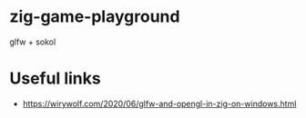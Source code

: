 # zig-game-playground
glfw + sokol

# Useful links
* https://wirywolf.com/2020/06/glfw-and-opengl-in-zig-on-windows.html
